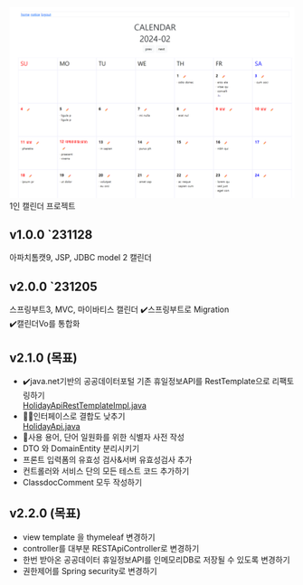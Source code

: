 ![img.png](img.png)
1인 캘린더 프로젝트

## v1.0.0  `231128
 아파치톰캣9, JSP, JDBC model 2 캘린더

## v2.0.0 `231205
 스프링부트3, MVC, 마이바티스 캘린더 
✔️스프링부트로 Migration  
✔️캘린더Vo를 통합화

## v2.1.0 (목표)
- ✔️java.net기반의 공공데이터포털 기존 휴일정보API를 RestTemplate으로 리팩토링하기  
[HolidayApiRestTemplateImpl.java](src%2Fmain%2Fjava%2Fcom%2Fmaskun%2Fprojectdiary%2FexternalApiRequest%2FHolidayApiRestTemplateImpl.java)  
- 🏃‍♂️인터페이스로 결합도 낮추기  
 [HolidayApi.java](src%2Fmain%2Fjava%2Fcom%2Fmaskun%2Fprojectdiary%2FexternalApiRequest%2FHolidayApi.java)
- 🏃‍사용 용어, 단어 일원화를 위한 식별자 사전 작성
- DTO 와 DomainEntity 분리시키기
- 프론트 입력폼의 유효성 검사&서버 유효성검사 추가
- 컨트롤러와 서비스 단의 모든 테스트 코드 추가하기
- ClassdocComment 모두 작성하기

## v2.2.0 (목표)
- view template 을 thymeleaf 변경하기
- controller를 대부분 RESTApiController로 변경하기
- 한번 받아온 공공데이터 휴일정보API를 인메모리DB로 저장될 수 있도록 변경하기
- 권한제어를 Spring security로 변경하기
